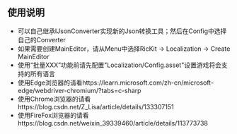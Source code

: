 ## 使用说明

- 可以自己继承IJsonConverter实现新的Json转换工具；然后在Config中选择自己的Converter
- 如果需要创建MainEditor，请从Menu中选择RicKit -> Localization -> Create MainEditor
- 使用“批量XXX”功能前请先配置"Localization/Config.asset"设置游戏将会支持的所有语言
- 使用Edge浏览器的请看https://learn.microsoft.com/zh-cn/microsoft-edge/webdriver-chromium/?tabs=c-sharp
- 使用Chrome浏览器的请看https://blog.csdn.net/Z_Lisa/article/details/133307151
- 使用FireFox浏览器的请看https://blog.csdn.net/weixin_39339460/article/details/113773738
